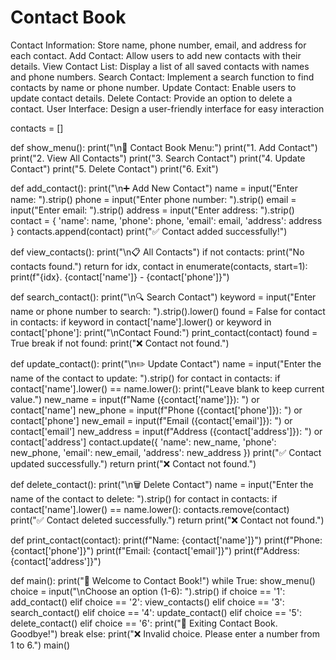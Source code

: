 # Contact Book
Contact Information: Store name, phone number, email, and address for each contact.
Add Contact: Allow users to add new contacts with their details.
View Contact List: Display a list of all saved contacts with names and phone numbers.
Search Contact: Implement a search function to find contacts by name or phone number.
Update Contact: Enable users to update contact details.
Delete Contact: Provide an option to delete a contact.
User Interface: Design a user-friendly interface for easy interaction

contacts = []

def show_menu():
    print("\n📒 Contact Book Menu:")
    print("1. Add Contact")
    print("2. View All Contacts")
    print("3. Search Contact")
    print("4. Update Contact")
    print("5. Delete Contact")
    print("6. Exit")

def add_contact():
    print("\n➕ Add New Contact")
    name = input("Enter name: ").strip()
    phone = input("Enter phone number: ").strip()
    email = input("Enter email: ").strip()
    address = input("Enter address: ").strip()
    contact = {
        'name': name,
        'phone': phone,
        'email': email,
        'address': address
    }
    contacts.append(contact)
    print("✅ Contact added successfully!")

def view_contacts():
    print("\n📋 All Contacts")
    if not contacts:
        print("No contacts found.")
        return
    for idx, contact in enumerate(contacts, start=1):
        print(f"{idx}. {contact['name']} - {contact['phone']}")

def search_contact():
    print("\n🔍 Search Contact")
    keyword = input("Enter name or phone number to search: ").strip().lower()
    found = False
    for contact in contacts:
        if keyword in contact['name'].lower() or keyword in contact['phone']:
            print("\nContact Found:")
            print_contact(contact)
            found = True
            break
    if not found:
        print("❌ Contact not found.")

def update_contact():
    print("\n✏️ Update Contact")
    name = input("Enter the name of the contact to update: ").strip()
    for contact in contacts:
        if contact['name'].lower() == name.lower():
            print("Leave blank to keep current value.")
            new_name = input(f"Name ({contact['name']}): ") or contact['name']
            new_phone = input(f"Phone ({contact['phone']}): ") or contact['phone']
            new_email = input(f"Email ({contact['email']}): ") or contact['email']
            new_address = input(f"Address ({contact['address']}): ") or contact['address']
            contact.update({
                'name': new_name,
                'phone': new_phone,
                'email': new_email,
                'address': new_address
            })
            print("✅ Contact updated successfully.")
            return
    print("❌ Contact not found.")

def delete_contact():
    print("\n🗑️ Delete Contact")
    name = input("Enter the name of the contact to delete: ").strip()
    for contact in contacts:
        if contact['name'].lower() == name.lower():
            contacts.remove(contact)
            print("✅ Contact deleted successfully.")
            return
    print("❌ Contact not found.")

def print_contact(contact):
    print(f"Name: {contact['name']}")
    print(f"Phone: {contact['phone']}")
    print(f"Email: {contact['email']}")
    print(f"Address: {contact['address']}")

def main():
    print("📇 Welcome to Contact Book!")
    while True:
        show_menu()
        choice = input("\nChoose an option (1-6): ").strip()
        if choice == '1':
            add_contact()
        elif choice == '2':
            view_contacts()
        elif choice == '3':
            search_contact()
        elif choice == '4':
            update_contact()
        elif choice == '5':
            delete_contact()
        elif choice == '6':
            print("👋 Exiting Contact Book. Goodbye!")
            break
        else:
            print("❌ Invalid choice. Please enter a number from 1 to 6.")
main()
